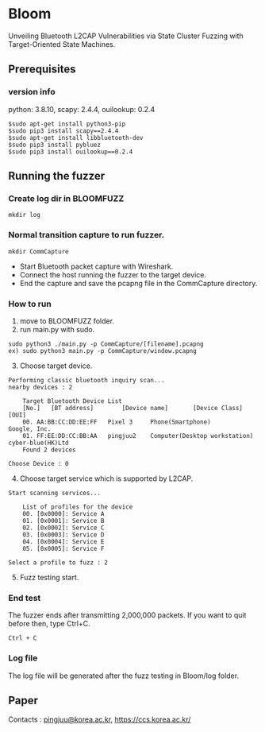 # Bloom
Unveiling Bluetooth L2CAP Vulnerabilities via State Cluster Fuzzing with Target-Oriented State Machines.


## Prerequisites

### version info
python: 3.8.10, scapy: 2.4.4, ouilookup: 0.2.4

```
$sudo apt-get install python3-pip
$sudo pip3 install scapy==2.4.4
$sudo apt-get install libbluetooth-dev
$sudo pip3 install pybluez
$sudo pip3 install ouilookup==0.2.4
```



## Running the fuzzer
### Create log dir in BLOOMFUZZ
```
mkdir log
```
### Normal transition capture to run fuzzer.
```
mkdir CommCapture
```
- Start Bluetooth packet capture with Wireshark.
- Connect the host running the fuzzer to the target device.
- End the capture and save the pcapng file in the CommCapture directory.

### How to run
1. move to BLOOMFUZZ folder.
2. run main.py with sudo.
```
sudo python3 ./main.py -p CommCapture/[filename].pcapng
ex) sudo python3 main.py -p CommCapture/window.pcapng
```
3. Choose target device.
```
Performing classic bluetooth inquiry scan...
nearby devices : 2

	Target Bluetooth Device List
	[No.]	[BT address]		[Device name]		[Device Class]					[OUI]
	00.	AA:BB:CC:DD:EE:FF	Pixel 3		Phone(Smartphone)			Google, Inc.
	01.	FF:EE:DD:CC:BB:AA	pingjuu2	Computer(Desktop workstation)	cyber-blue(HK)Ltd
	Found 2 devices

Choose Device : 0
```
4. Choose target service which is supported by L2CAP.

```
Start scanning services...

	List of profiles for the device
	00. [0x0000]: Service A
	01. [0x0001]: Service B
	02. [0x0002]: Service C
	03. [0x0003]: Service D
	04. [0x0004]: Service E
	05. [0x0005]: Service F
	
Select a profile to fuzz : 2
```
5. Fuzz testing start.

### End test
The fuzzer ends after transmitting 2,000,000 packets. If you want to quit before then, type Ctrl+C.
```
Ctrl + C
```

### Log file

The log file will be generated after the fuzz testing in Bloom/log folder.

## Paper
Contacts : pingjuu@korea.ac.kr, https://ccs.korea.ac.kr/